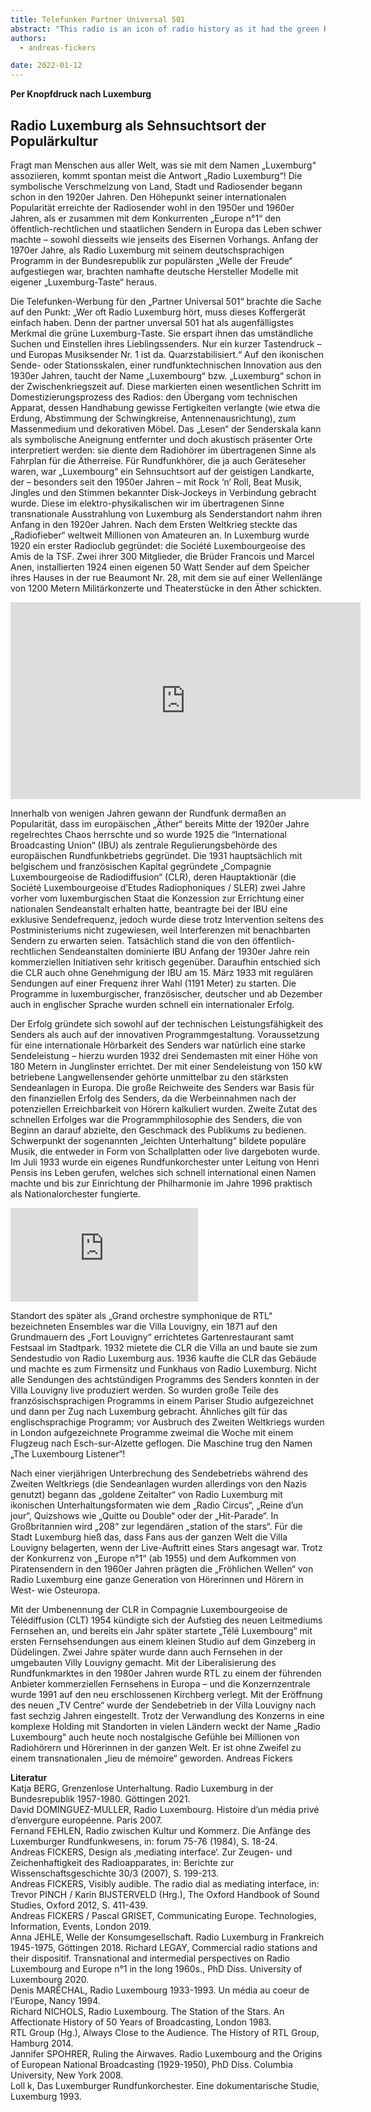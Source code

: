 ```yaml
---
title: Telefunken Partner Universal 501
abstract: "This radio is an icon of radio history as it had the green Radio Luxemburg button to immediately tune into one of the most popular radio stations in Europe."
authors:
  - andreas-fickers

date: 2022-01-12
---
```


**Per Knopfdruck nach Luxemburg**
## Radio Luxemburg als Sehnsuchtsort der Populärkultur ##

Fragt man Menschen aus aller Welt, was sie mit dem Namen „Luxemburg“ assoziieren, kommt spontan meist die Antwort „Radio Luxemburg“! Die symbolische Verschmelzung von Land, Stadt und Radiosender begann schon in den 1920er Jahren. Den Höhepunkt seiner internationalen Popularität erreichte der Radiosender wohl in den 1950er und 1960er Jahren, als er zusammen mit dem Konkurrenten „Europe n°1“ den öffentlich-rechtlichen und staatlichen Sendern in Europa das Leben schwer machte – sowohl diesseits wie jenseits des Eisernen Vorhangs.  Anfang der 1970er Jahre, als Radio Luxemburg mit seinem deutschsprachigen Programm in der Bundesrepublik zur populärsten „Welle der Freude“ aufgestiegen war, brachten namhafte deutsche Hersteller Modelle mit eigener „Luxemburg-Taste“ heraus. 

Die Telefunken-Werbung für den „Partner Universal 501“ brachte die Sache auf den Punkt: „Wer oft Radio Luxemburg hört, muss dieses Koffergerät einfach haben. Denn der partner unversal 501 hat als augenfälligstes Merkmal die grüne Luxemburg-Taste. Sie erspart ihnen das umständliche Suchen und Einstellen ihres Lieblingssenders. Nur ein kurzer Tastendruck – und Europas Musiksender Nr. 1 ist da. Quarzstabilisiert.“ Auf den ikonischen Sende- oder Stationsskalen, einer rundfunktechnischen Innovation aus den 1930er Jahren, taucht der Name „Luxembourg“ bzw. „Luxemburg“ schon in der Zwischenkriegszeit auf. Diese markierten einen wesentlichen Schritt im Domestizierungsprozess des Radios: den Übergang vom technischen Apparat, dessen Handhabung gewisse Fertigkeiten verlangte (wie etwa die Erdung, Abstimmung der Schwingkreise, Antennenausrichtung), zum Massenmedium und dekorativen Möbel. Das „Lesen“ der Senderskala kann als symbolische Aneignung entfernter und doch akustisch präsenter Orte interpretiert werden: sie diente dem Radiohörer im übertragenen Sinne als Fahrplan für die Ätherreise. Für Rundfunkhörer, die ja auch Geräteseher waren, war „Luxembourg“ ein Sehnsuchtsort auf der geistigen Landkarte, der – besonders seit den 1950er Jahren – mit Rock ‘n‘ Roll, Beat Musik, Jingles und den Stimmen bekannter Disk-Jockeys in Verbindung gebracht wurde. Diese im elektro-physikalischen wir im übertragenen Sinne transnationale Ausstrahlung von Luxemburg als Senderstandort nahm ihren Anfang in den 1920er Jahren. Nach dem Ersten Weltkrieg steckte das „Radiofieber“ weltweit Millionen von Amateuren an. In Luxemburg wurde 1920 ein erster Radioclub gegründet: die Société Luxembourgeoise des Amis de la TSF. Zwei ihrer 300 Mitglieder, die Brüder Francois und Marcel Anen, installierten 1924 einen eigenen 50 Watt Sender auf dem Speicher ihres Hauses in der rue Beaumont Nr. 28, mit dem sie auf einer Wellenlänge von 1200 Metern Militärkonzerte und Theaterstücke in den Äther schickten.

<iframe width="560" height="315" src="https://www.youtube.com/embed/8vCyCaNVsis?si=4jDn4Fi4beD3L7nx" title="YouTube video player" frameborder="0" allow="accelerometer; autoplay; clipboard-write; encrypted-media; gyroscope; picture-in-picture; web-share" allowfullscreen></iframe>

Innerhalb von wenigen Jahren gewann der Rundfunk dermaßen an Popularität, dass im europäischen „Äther“ bereits Mitte der 1920er Jahre regelrechtes Chaos herrschte und so wurde 1925 die “International Broadcasting Union“ (IBU) als zentrale Regulierungsbehörde des europäischen Rundfunkbetriebs gegründet.  Die 1931 hauptsächlich mit belgischem und französischen Kapital gegründete „Compagnie Luxembourgeoise de Radiodiffusion“ (CLR), deren Hauptaktionär (die Société Luxembourgeoise d’Etudes Radiophoniques / SLER) zwei Jahre vorher vom luxemburgischen Staat die Konzession zur Errichtung einer nationalen Sendeanstalt erhalten hatte, beantragte bei der IBU eine exklusive Sendefrequenz, jedoch wurde diese trotz Intervention seitens des Postministeriums nicht zugewiesen, weil Interferenzen mit benachbarten Sendern zu erwarten seien. Tatsächlich stand die von den öffentlich-rechtlichen Sendeanstalten dominierte IBU Anfang der 1930er Jahre rein kommerziellen Initiativen sehr kritisch gegenüber. Daraufhin entschied sich die CLR auch ohne Genehmigung der IBU am 15. März 1933 mit regulären Sendungen auf einer Frequenz ihrer Wahl (1191 Meter) zu starten. Die Programme in luxemburgischer, französischer, deutscher und ab Dezember auch in englischer Sprache wurden schnell ein internationaler Erfolg.

Der Erfolg gründete sich sowohl auf der technischen Leistungsfähigkeit des Senders als auch auf der innovativen Programmgestaltung. Voraussetzung für eine internationale Hörbarkeit des Senders war natürlich eine starke Sendeleistung – hierzu wurden 1932 drei Sendemasten mit einer Höhe von 180 Metern in Junglinster errichtet. Der mit einer Sendeleistung von 150 kW betriebene Langwellensender gehörte unmittelbar zu den stärksten Sendeanlagen in Europa. Die große Reichweite des Senders war Basis für den finanziellen Erfolg des Senders, da die Werbeinnahmen nach der potenziellen Erreichbarkeit von Hörern kalkuliert wurden. Zweite Zutat des schnellen Erfolges war die Programmphilosophie des Senders, die von Beginn an darauf abzielte, den Geschmack des Publikums zu bedienen. Schwerpunkt der sogenannten „leichten Unterhaltung“ bildete populäre Musik, die entweder in Form von Schallplatten oder live dargeboten wurde. Im Juli 1933 wurde ein eigenes Rundfunkorchester unter Leitung von Henri Pensis ins Leben gerufen, welches sich schnell international einen Namen machte und bis zur Einrichtung der Philharmonie im Jahre 1996 praktisch als Nationalorchester fungierte.

![Der Telefunken „partner universal 501“ von 1975. Hier war die grüne Luxemburg-Taste auf die Kurzwellenfrequenz von 6090 kHz geeicht.](http://www.hifi-forum.de/bild/telefunken-partner-universal-501-2-mit-gruner-radio-luxemburg-taste_654539.html)

Standort des später als „Grand orchestre symphonique de RTL“ bezeichneten Ensembles war die Villa Louvigny, ein 1871 auf den Grundmauern des „Fort Louvigny“ errichtetes Gartenrestaurant samt Festsaal im Stadtpark. 1932 mietete die CLR die Villa an und baute sie zum Sendestudio von Radio Luxemburg aus. 1936 kaufte die CLR das Gebäude und machte es zum Firmensitz und Funkhaus von Radio Luxemburg. Nicht alle Sendungen des achtstündigen Programms des Senders konnten in der Villa Louvigny live produziert werden. So wurden große Teile des französischsprachigen Programms in einem Pariser Studio aufgezeichnet und dann per Zug nach Luxemburg gebracht. Ähnliches gilt für das englischsprachige Programm; vor Ausbruch des Zweiten Weltkriegs wurden in London aufgezeichnete Programme zweimal die Woche mit einem Flugzeug nach Esch-sur-Alzette geflogen. Die Maschine trug den Namen „The Luxembourg Listener“! 

Nach einer vierjährigen Unterbrechung des Sendebetriebs während des Zweiten Weltkriegs (die Sendeanlagen wurden allerdings von den Nazis genutzt) begann das „goldene Zeitalter“ von Radio Luxemburg mit ikonischen Unterhaltungsformaten wie dem „Radio Circus“, „Reine d’un jour“, Quizshows wie „Quitte ou Double“ oder der „Hit-Parade“. In Großbritannien wird „208“ zur legendären „station of the stars“. Für die Stadt Luxemburg hieß das, dass Fans aus der ganzen Welt die Villa Louvigny belagerten, wenn der Live-Auftritt eines Stars angesagt war. Trotz der Konkurrenz von „Europe n°1“ (ab 1955) und dem Aufkommen von Piratensendern in den 1960er Jahren prägten die „Fröhlichen Wellen“ von Radio Luxemburg eine ganze Generation von Hörerinnen und Hörern in West- wie Osteuropa.

Mit der Umbenennung der CLR in Compagnie Luxembourgeoise de Télédiffusion (CLT) 1954 kündigte sich der Aufstieg des neuen Leitmediums Fernsehen an, und bereits ein Jahr später startete „Télé Luxembourg“ mit ersten Fernsehsendungen aus einem kleinen Studio auf dem Ginzeberg in Düdelingen. Zwei Jahre später wurde dann auch Fernsehen in der umgebauten Villy Louvigny gemacht. Mit der Liberalisierung des Rundfunkmarktes in den 1980er Jahren wurde RTL zu einem der führenden Anbieter kommerziellen Fernsehens in Europa – und die Konzernzentrale wurde 1991 auf den neu erschlossenen Kirchberg verlegt. Mit der Eröffnung des neuen „TV Centre“ wurde der Sendebetrieb in der Villa Louvigny nach fast sechzig Jahren eingestellt. Trotz der Verwandlung des Konzerns in eine komplexe Holding mit Standorten in vielen Ländern weckt der Name „Radio Luxembourg“ auch heute noch nostalgische Gefühle bei Millionen von Radiohörern und Hörerinnen in der ganzen Welt. Er ist ohne Zweifel zu einem transnationalen „lieu de mémoire“ geworden.
Andreas Fickers

**Literatur**  
Katja BERG, Grenzenlose Unterhaltung. Radio Luxemburg in der Bundesrepublik 1957-1980. Göttingen 2021.  
David DOMINGUEZ-MULLER, Radio Luxembourg. Histoire d’un média privé d’envergure européenne. Paris 2007.  
Fernand FEHLEN, Radio zwischen Kultur und Kommerz. Die Anfänge des Luxemburger Rundfunkwesens, in: forum 75-76 (1984), S. 18-24.  
Andreas FICKERS, Design als ‚mediating interface‘. Zur Zeugen- und Zeichenhaftigkeit des Radioapparates, in: Berichte zur Wissenschaftsgeschichte 30/3 (2007), S. 199-213.  
Andreas FICKERS, Visibly audible. The radio dial as mediating interface, in: Trevor PINCH / Karin BIJSTERVELD (Hrg.), The Oxford Handbook of Sound Studies, Oxford 2012, S. 411-439.  
Andreas FICKERS / Pascal GRISET, Communicating Europe. Technologies, Information, Events, London 2019.  
Anna JEHLE, Welle der Konsumgesellschaft. Radio Luxemburg in Frankreich 1945-1975, Göttingen 2018. 
Richard LEGAY, Commercial radio stations and their dispositif. Transnational and intermedial perspectives on Radio Luxembourg and Europe n°1 in the long 1960s., PhD Diss. University of Luxembourg 2020.  
Denis MARÉCHAL, Radio Luxembourg 1933-1993. Un média au coeur de l’Europe, Nancy 1994.  
Richard NICHOLS, Radio Luxembourg. The Station of the Stars. An Affectionate History of 50 Years of Broadcasting, London 1983.  
RTL Group (Hg.), Always Close to the Audience. The History of RTL Group, Hamburg 2014.  
Jannifer SPOHRER, Ruling the Airwaves. Radio Luxembourg and the Origins of European National Broadcasting (1929-1950), PhD Diss. Columbia University, New York 2008.  
Loll k, Das Luxemburger Rundfunkorchester. Eine dokumentarische Studie, Luxemburg 1993.  

 
